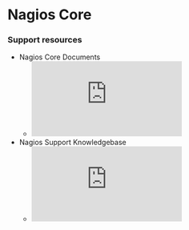 # Nagios Core

### Support resources

- Nagios Core Documents
    - ![ Nagios Core Documents](https://assets.nagios.com/downloads/nagioscore/docs/nagioscore/4/en/toc.html)
- Nagios Support Knowledgebase
    - ![ Nagios Support Knowledgebase](https://support.nagios.com/kb/category.php)
